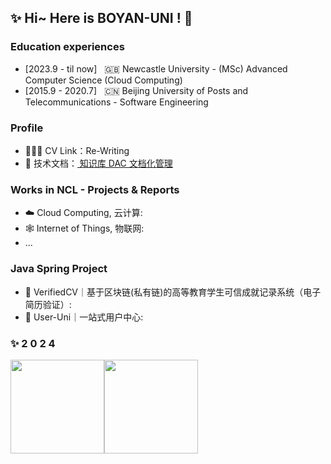 
## ✨ Hi~ Here is BOYAN-UNI ! 🌸

### Education experiences
- [2023.9 - til now] &nbsp; 🇬🇧 Newcastle University - (MSc) Advanced Computer Science (Cloud Computing)
- [2015.9 - 2020.7] &nbsp; 🇨🇳 Beijing University of Posts and Telecommunications - Software Engineering


### Profile
- 🙋🏻‍♀️ CV Link：Re-Writing
- 💬 技术文档：<a href="https://github.com/boyan-uni/BOYAN-Personal-Knowledge-Management-Document-as-Code-Repository" target="_blank"> 知识库 DAC 文档化管理 </a>


### Works in NCL - Projects & Reports
- ☁️ Cloud Computing, 云计算: 
- 🕸️ Internet of Things, 物联网:
- ...

### Java Spring Project
- 📄 VerifiedCV｜基于区块链(私有链)的高等教育学生可信成就记录系统（电子简历验证）:
- 🌌 User-Uni｜一站式用户中心:


### ✨ 2 0 2 4
<img align="" height="150px" src="https://github-readme-stats.vercel.app/api?username=boyan-uni&hide_title=true&hide_border=true&show_icons=true&include_all_commits=true&line_height=21&theme=radical&locale=en" /><img align="" height="150px" src="https://github-readme-stats.vercel.app/api/top-langs/?username=boyan-uni&hide_title=true&hide_border=true&theme=radical&locale=en&langs_count=8" />



